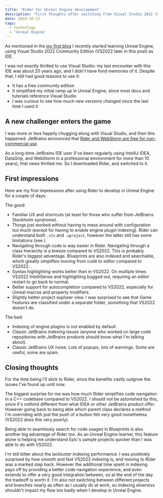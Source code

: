 ```yaml
---
title: 'Rider for Unreal Engine development'
description: 'First thoughts after switching from Visual Studio 2022 to Rider for Unreal Engine development'
date: 2024-10-23
tags:
  - technology
  - 'Unreal Engine'
---
```


As mentioned in the [my first blog](https://www.core567.com/blog/hello-internet/) I recently started learning Unreal Engine, using Visual Studio 2022 Community Edition (VS2022 later in this post) as IDE.

I was not exactly thrilled to use Visual Studio: my last encounter with this IDE was about 20 years ago, and I didn't have fond memories of it. Despite that, I still had good reasons to use it:
* It has a free community edition
* It simplified my initial ramp up in Unreal Engine, since most docs and tutorials reference Visual Studio
* I was curious to see how much new versions changed since the last time I used it


## A new challenger enters the game

I was more or less happily chugging along with Visual Studio, and then this happened: JetBrains announced that [Rider and WebStorm are free for non-commercial use](https://blog.jetbrains.com/blog/2024/10/24/webstorm-and-rider-are-now-free-for-non-commercial-use/).

As a long-time JetBrains IDE user (I've been regularly using IntelliJ IDEA, DataGrip, and WebStorm in a professional environment for more than 10 years), that news thrilled me. So I downloaded Rider, and switched to it.


## First impressions

Here are my first impressions after using Rider to develop in Unreal Engine for a couple of days:

The good:
* Familiar UX and shortcuts (at least for those who suffer from JetBrains Stockholm syndrome).
* Things just worked without having to mess around with configuration too much (except for having to enable engine plugin indexing). Rider can understand both `.sln` and `.uproject`, however the latter still has some limitations (see <add link>).
* Navigating through code is way easier in Rider. Navigating through a class hierarchy is a breeze compared to VS2022. This is probably Rider's biggest advantage. Blueprints are also indexed and searchable, which greatly simplifies moving from code to editor compared to VS2022.
* Syntax highlighting works better than in VS2022. On multiple times VS2022 IntelliSense and highlighting  bugged out, requiring an editor restart to go back to normal.
* Better support for autocompletion compared to VS2022, especially for Unreal macros and property modifiers.
* Slightly better project explorer view. I was surprised to see that Game Features are classified under a separate folder, something that VS2022 doesn't do.


The bad:
* Indexing of engine plugins is not enabled by default <add steps to enable>
* Classic JetBrains indexing issues (anyone who worked on large code repositories with JetBrains products should know what I'm talking about). 
* Classic JetBrains UX noise. Lots of popups, lots of warnings. Some are useful, some are spam.


## Closing thoughts

For the time being I'll stick to Rider, since the benefits vastly outgrow the issues I've found up until now.

The biggest surprise for me was how much Rider simplifies code navigation in a C++ codebase compared to VS2022. I should not be astonished by this, since it's nothind different from what IDEA or other JetBrains product offer. However going back to being able which parent class declares a method I'm overriding with just the push of a button felt very good nonetheless (VS2022 does this very poorly).

Being able to seamlessly search for code usages in Blueprints is also another big advantage of Rider too. As an Unreal Engine learner, this feature alone is helping me understand Epic's sample projects quicker than I was able to do with VS2022.

I'm still bitter about the lackluster indexing performance. I was positively surprised by how smooth and fast VS2022 indexing is, and moving to Rider was a marked step back. However the additional time spent in indexing pays off by providing a better code navigation experience, and even extends to offer a very good integration between, so at the end of the day the tradeoff is worth it. I'm also not switching between different projects and branches nearly as often as I usually do at work, so indexing slowness shouldn't impact my flow too badly when I develop in Unreal Engine.